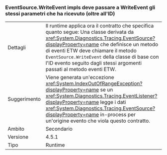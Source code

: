 ### <a name="eventsourcewriteevent-impls-must-pass-writeevent-the-same-parameters-that-it-received-plus-id"></a>EventSource.WriteEvent impls deve passare a WriteEvent gli stessi parametri che ha ricevuto (oltre all'ID)

|   |   |
|---|---|
|Dettagli|Il runtime applica ora il contratto che specifica quanto segue: Una classe derivata da <xref:System.Diagnostics.Tracing.EventSource?displayProperty=name> che definisce un metodo di eventi ETW deve chiamare il metodo <code>EventSource.WriteEvent</code> della classe di base con l'ID evento seguito dagli stessi argomenti passati al metodo eventi ETW.|
|Suggerimento|Viene generata un'eccezione <xref:System.IndexOutOfRangeException?displayProperty=name> se un <xref:System.Diagnostics.Tracing.EventListener?displayProperty=name> legge i dati <xref:System.Diagnostics.Tracing.EventSource?displayProperty=name> in-process per un'origine evento che viola questo contratto.|
|Ambito|Secondario|
|Versione|4.5.1|
|Tipo|Runtime|

